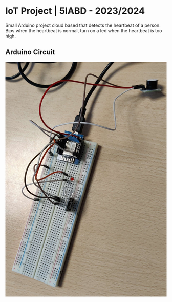 # IoT Project | 5IABD - 2023/2024

Small Arduino project cloud based that detects the heartbeat of a person. Bips when the heartbeat is normal, turn on a led when the heartbeat is too high.

## Arduino Circuit

![Arduino Circuit](/img/arduino_circuit.jpg)
